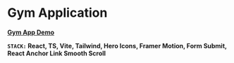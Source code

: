 # Gym Application

**[Gym App Demo](https://mariiak07.github.io/gym-app/)**

**`STACK:` React, TS, Vite, Tailwind, Hero Icons, Framer Motion, Form Submit, React Anchor Link Smooth Scroll**
